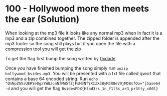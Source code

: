 # 100 - Hollywood more then meets the ear (Solution)

When looking at the mp3 file it looks like any normal mp3 when in fact it is a mp3 and a zip combined together. The zipped folder is appended after the mp3 footer so the song still plays but if you open the file with a compression tool you will get the zip

To get the flag first bump the song written by [0xdade](https://0xda.de)

Once you have finished bumping the song simply run `unzip hollywood_bsides.mp3`. You will be presented with a txt file called qwsrt that contains a base 64 encoded string. Run `echo "QnNpZGVzUERYe0gzYWQzcnNfMW5fZjFsM3NfYXIzX3ByM3R0eV9jMDBsfQo="|base64 -d` and you will get the flag `BsidesPDX{H3ad3rs_1n_f1l3s_ar3_pr3tty_c00l}`
